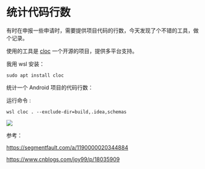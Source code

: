 # 统计代码行数

有时在申报一些申请时，需要提供项目代码的行数，今天发现了个不错的工具，做个记录。

使用的工具是 [cloc](https://github.com/AlDanial/cloc) 一个开源的项目，提供多平台支持。

我用 wsl 安装：

```shell
sudo apt install cloc 
```

统计一个 Android 项目的代码行数：

运行命令 :

```shell
wsl cloc . --exclude-dir=build,.idea,schemas
```

![](https://hefengbao.github.io/assets/images/202411141711801.png)


参考：

https://segmentfault.com/a/1190000020344884

https://www.cnblogs.com/joy99/p/18035909

